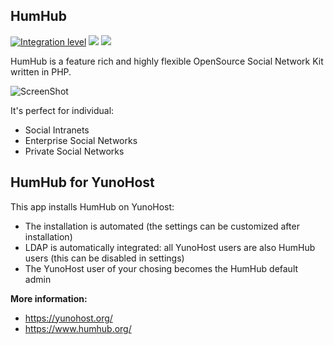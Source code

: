 ## HumHub

[![Integration level](https://dash.yunohost.org/integration/humhub.svg)](https://dash.yunohost.org/appci/app/humhub) ![](https://ci-apps.yunohost.org/ci/badges/humhub.status.svg) ![](https://ci-apps.yunohost.org/ci/badges/humhub.maintain.svg)

HumHub is a feature rich and highly flexible OpenSource Social Network Kit written in PHP.

![ScreenShot](https://www.humhub.org/img/features/app.png)

It's perfect for individual:
- Social Intranets
- Enterprise Social Networks
- Private Social Networks

## HumHub for YunoHost
This app installs HumHub on YunoHost:
- The installation is automated (the settings can be customized after installation)
- LDAP is automatically integrated: all YunoHost users are also HumHub users (this can be disabled in settings)
- The YunoHost user of your chosing becomes the HumHub default admin

**More information:**    
- https://yunohost.org/
- https://www.humhub.org/
